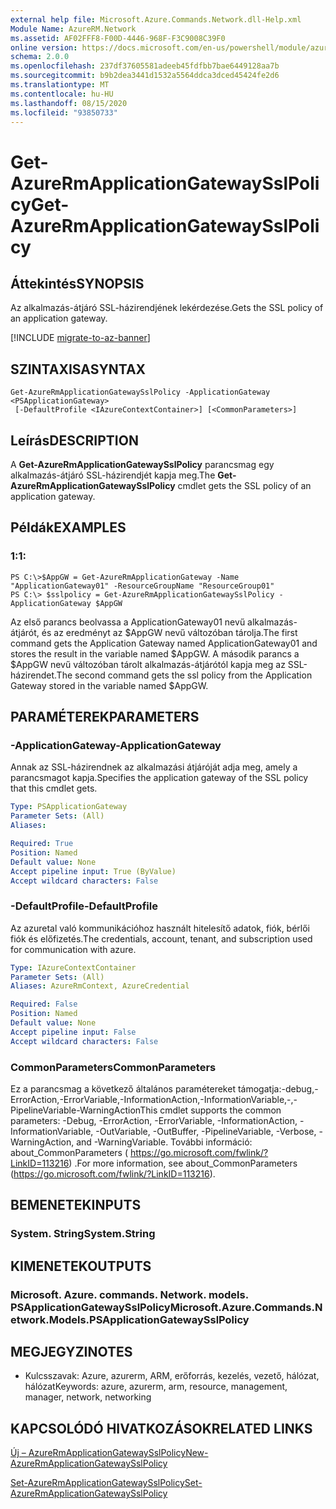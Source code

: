 ```yaml
---
external help file: Microsoft.Azure.Commands.Network.dll-Help.xml
Module Name: AzureRM.Network
ms.assetid: AF02FFF8-F00D-4446-968F-F3C9008C39F0
online version: https://docs.microsoft.com/en-us/powershell/module/azurerm.network/get-azurermapplicationgatewaysslpolicy
schema: 2.0.0
ms.openlocfilehash: 237df37605581adeeb45fdfbb7bae6449128aa7b
ms.sourcegitcommit: b9b2dea3441d1532a5564ddca3dced45424fe2d6
ms.translationtype: MT
ms.contentlocale: hu-HU
ms.lasthandoff: 08/15/2020
ms.locfileid: "93850733"
---
```

# <span data-ttu-id="3139f-101">Get-AzureRmApplicationGatewaySslPolicy</span><span class="sxs-lookup"><span data-stu-id="3139f-101">Get-AzureRmApplicationGatewaySslPolicy</span></span>

## <span data-ttu-id="3139f-102">Áttekintés</span><span class="sxs-lookup"><span data-stu-id="3139f-102">SYNOPSIS</span></span>
<span data-ttu-id="3139f-103">Az alkalmazás-átjáró SSL-házirendjének lekérdezése.</span><span class="sxs-lookup"><span data-stu-id="3139f-103">Gets the SSL policy of an application gateway.</span></span>

[!INCLUDE [migrate-to-az-banner](../../includes/migrate-to-az-banner.md)]

## <span data-ttu-id="3139f-104">SZINTAXISA</span><span class="sxs-lookup"><span data-stu-id="3139f-104">SYNTAX</span></span>

```
Get-AzureRmApplicationGatewaySslPolicy -ApplicationGateway <PSApplicationGateway>
 [-DefaultProfile <IAzureContextContainer>] [<CommonParameters>]
```

## <span data-ttu-id="3139f-105">Leírás</span><span class="sxs-lookup"><span data-stu-id="3139f-105">DESCRIPTION</span></span>
<span data-ttu-id="3139f-106">A **Get-AzureRmApplicationGatewaySslPolicy** parancsmag egy alkalmazás-átjáró SSL-házirendjét kapja meg.</span><span class="sxs-lookup"><span data-stu-id="3139f-106">The **Get-AzureRmApplicationGatewaySslPolicy** cmdlet gets the SSL policy of an application gateway.</span></span>

## <span data-ttu-id="3139f-107">Példák</span><span class="sxs-lookup"><span data-stu-id="3139f-107">EXAMPLES</span></span>

### <span data-ttu-id="3139f-108">1:</span><span class="sxs-lookup"><span data-stu-id="3139f-108">1:</span></span>
```
PS C:\>$AppGW = Get-AzureRmApplicationGateway -Name "ApplicationGateway01" -ResourceGroupName "ResourceGroup01"
PS C:\> $sslpolicy = Get-AzureRmApplicationGatewaySslPolicy -ApplicationGateway $AppGW
```

<span data-ttu-id="3139f-109">Az első parancs beolvassa a ApplicationGateway01 nevű alkalmazás-átjárót, és az eredményt az $AppGW nevű változóban tárolja.</span><span class="sxs-lookup"><span data-stu-id="3139f-109">The first command gets the Application Gateway named ApplicationGateway01 and stores the result in the variable named $AppGW.</span></span>
<span data-ttu-id="3139f-110">A második parancs a $AppGW nevű változóban tárolt alkalmazás-átjárótól kapja meg az SSL-házirendet.</span><span class="sxs-lookup"><span data-stu-id="3139f-110">The second command gets the ssl policy from the Application Gateway stored in the variable named $AppGW.</span></span>

## <span data-ttu-id="3139f-111">PARAMÉTEREK</span><span class="sxs-lookup"><span data-stu-id="3139f-111">PARAMETERS</span></span>

### <span data-ttu-id="3139f-112">-ApplicationGateway</span><span class="sxs-lookup"><span data-stu-id="3139f-112">-ApplicationGateway</span></span>
<span data-ttu-id="3139f-113">Annak az SSL-házirendnek az alkalmazási átjáróját adja meg, amely a parancsmagot kapja.</span><span class="sxs-lookup"><span data-stu-id="3139f-113">Specifies the application gateway of the SSL policy that this cmdlet gets.</span></span>

```yaml
Type: PSApplicationGateway
Parameter Sets: (All)
Aliases: 

Required: True
Position: Named
Default value: None
Accept pipeline input: True (ByValue)
Accept wildcard characters: False
```

### <span data-ttu-id="3139f-114">-DefaultProfile</span><span class="sxs-lookup"><span data-stu-id="3139f-114">-DefaultProfile</span></span>
<span data-ttu-id="3139f-115">Az azuretal való kommunikációhoz használt hitelesítő adatok, fiók, bérlői fiók és előfizetés.</span><span class="sxs-lookup"><span data-stu-id="3139f-115">The credentials, account, tenant, and subscription used for communication with azure.</span></span>

```yaml
Type: IAzureContextContainer
Parameter Sets: (All)
Aliases: AzureRmContext, AzureCredential

Required: False
Position: Named
Default value: None
Accept pipeline input: False
Accept wildcard characters: False
```

### <span data-ttu-id="3139f-116">CommonParameters</span><span class="sxs-lookup"><span data-stu-id="3139f-116">CommonParameters</span></span>
<span data-ttu-id="3139f-117">Ez a parancsmag a következő általános paramétereket támogatja:-debug,-ErrorAction,-ErrorVariable,-InformationAction,-InformationVariable,-,-PipelineVariable-WarningAction</span><span class="sxs-lookup"><span data-stu-id="3139f-117">This cmdlet supports the common parameters: -Debug, -ErrorAction, -ErrorVariable, -InformationAction, -InformationVariable, -OutVariable, -OutBuffer, -PipelineVariable, -Verbose, -WarningAction, and -WarningVariable.</span></span> <span data-ttu-id="3139f-118">További információ: about_CommonParameters ( https://go.microsoft.com/fwlink/?LinkID=113216) .</span><span class="sxs-lookup"><span data-stu-id="3139f-118">For more information, see about_CommonParameters (https://go.microsoft.com/fwlink/?LinkID=113216).</span></span>

## <span data-ttu-id="3139f-119">BEMENETEK</span><span class="sxs-lookup"><span data-stu-id="3139f-119">INPUTS</span></span>

### <span data-ttu-id="3139f-120">System. String</span><span class="sxs-lookup"><span data-stu-id="3139f-120">System.String</span></span>

## <span data-ttu-id="3139f-121">KIMENETEK</span><span class="sxs-lookup"><span data-stu-id="3139f-121">OUTPUTS</span></span>

### <span data-ttu-id="3139f-122">Microsoft. Azure. commands. Network. models. PSApplicationGatewaySslPolicy</span><span class="sxs-lookup"><span data-stu-id="3139f-122">Microsoft.Azure.Commands.Network.Models.PSApplicationGatewaySslPolicy</span></span>

## <span data-ttu-id="3139f-123">MEGJEGYZI</span><span class="sxs-lookup"><span data-stu-id="3139f-123">NOTES</span></span>
* <span data-ttu-id="3139f-124">Kulcsszavak: Azure, azurerm, ARM, erőforrás, kezelés, vezető, hálózat, hálózat</span><span class="sxs-lookup"><span data-stu-id="3139f-124">Keywords: azure, azurerm, arm, resource, management, manager, network, networking</span></span>

## <span data-ttu-id="3139f-125">KAPCSOLÓDÓ HIVATKOZÁSOK</span><span class="sxs-lookup"><span data-stu-id="3139f-125">RELATED LINKS</span></span>

[<span data-ttu-id="3139f-126">Új – AzureRmApplicationGatewaySslPolicy</span><span class="sxs-lookup"><span data-stu-id="3139f-126">New-AzureRmApplicationGatewaySslPolicy</span></span>](./New-AzureRmApplicationGatewaySslPolicy.md)

[<span data-ttu-id="3139f-127">Set-AzureRmApplicationGatewaySslPolicy</span><span class="sxs-lookup"><span data-stu-id="3139f-127">Set-AzureRmApplicationGatewaySslPolicy</span></span>](./Set-AzureRmApplicationGatewaySslPolicy.md)


